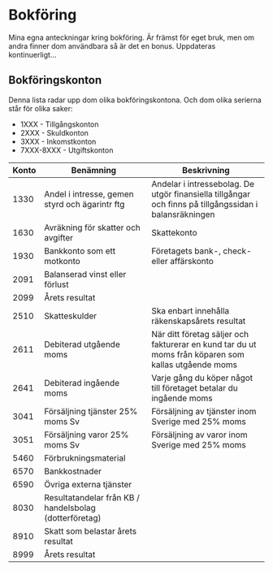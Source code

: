 # Bokföring

Mina egna anteckningar kring bokföring. Är främst för eget bruk, men om andra finner dom användbara så är det en bonus. Uppdateras kontinuerligt...

## Bokföringskonton

Denna lista radar upp dom olika bokföringskontona. Och dom olika serierna står för olika saker:

- 1XXX - Tillgångskonton
- 2XXX - Skuldkonton
- 3XXX - Inkomstkonton
- 7XXX-8XXX - Utgiftskonton

| Konto | Benämning                                              | Beskrivning                                                                                            |
| ----- | ------------------------------------------------------ | ------------------------------------------------------------------------------------------------------ |
| 1330  | Andel i intresse, gemen styrd och ägarintr ftg         | Andelar i intressebolag. De utgör finansiella tillgångar och finns på tillgångssidan i balansräkningen |
| 1630  | Avräkning för skatter och avgifter                     | Skattekonto                                                                                            |
| 1930  | Bankkonto som ett motkonto                             | Företagets bank-, check- eller affärskonto                                                             |
| 2091  | Balanserad vinst eller förlust                         |                                                                                                        |
| 2099  | Årets resultat                                         |                                                                                                        |
| 2510  | Skatteskulder                                          | Ska enbart innehålla räkenskapsårets resultat                                                          |
| 2611  | Debiterad utgående moms                                | När ditt företag säljer och fakturerar en kund tar du ut moms från köparen som kallas utgående moms    |
| 2641  | Debiterad ingående moms                                | Varje gång du köper något till företaget betalar du ingående moms                                      |
| 3041  | Försäljning tjänster 25% moms Sv                       | Försäljning av tjänster inom Sverige med 25% moms                                                      |
| 3051  | Försäljning varor 25% moms Sv                          | Försäljning av varor inom Sverige med 25% moms                                                         |
| 5460  | Förbrukningsmaterial                                   |                                                                                                        |
| 6570  | Bankkostnader                                          |                                                                                                        |
| 6590  | Övriga externa tjänster                                |                                                                                                        |
| 8030  | Resultatandelar från KB / handelsbolag (dotterföretag) |                                                                                                        |
| 8910  | Skatt som belastar årets resultat                      |                                                                                                        |
| 8999  | Årets resultat                                         |                                                                                                        |
